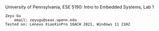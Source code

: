 University of Pennsylvania, ESE 5190: Intro to Embedded Systems, Lab 1

    Zeyu Gu
        email: zeyugu@seas.upenn.edu
    Tested on: Lenovo XiaoXinPro 16ACH 2021, Windows 11 21H2



